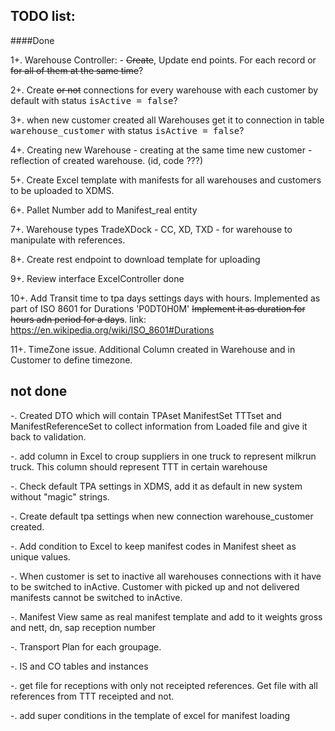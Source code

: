  TODO list:
- 

####Done
 
1+. Warehouse Controller:  - ~~Create~~, Update end points. 
  For each record or ~~for all of them at the same time~~?

2+. Create ~~or not~~ connections for every warehouse with each 
customer by default with status <tt>isActive = false</tt>?     

3+. when new customer created all Warehouses get it to connection in 
table <tt>warehouse_customer</tt> with status <tt>isActive = false</tt>?

4+. Creating new Warehouse - creating at the same 
time new customer - reflection of created warehouse. (id, code ???)

5+. Create Excel template with manifests for all
 warehouses and customers to be uploaded to XDMS.

6+. Pallet Number add 
to Manifest_real entity

7+. Warehouse types TradeXDock - CC, XD, 
TXD - for warehouse to manipulate with references.

8+. Create rest endpoint 
to download template for uploading

9+. Review interface ExcelController<T>
done

10+. Add Transit time to tpa days settings days with hours. Implemented as part of ISO 8601 for Durations 'P0DT0H0M' 
 ~~Implement it as duration for hours adn period for a days~~. 
 link: https://en.wikipedia.org/wiki/ISO_8601#Durations

11+. TimeZone issue. Additional Column created in Warehouse and in Customer to define timezone. 


not done
-

-. Created DTO which will contain TPAset ManifestSet TTTset and ManifestReferenceSet to collect information from Loaded 
file and give it back to validation.

-. add column in Excel to croup suppliers in one truck to represent milkrun truck. 
This column should represent TTT in certain warehouse

-. Check default TPA settings in XDMS, add it as default in new system without "magic" strings. 

-. Create default tpa settings when new connection warehouse_customer created.
    
-. Add condition to Excel to keep manifest codes in Manifest sheet as unique values.

-. When customer is set to inactive all warehouses connections with it have to be switched to inActive.
    Customer with picked up and not delivered manifests cannot be switched to inActive. 

-. Manifest View same as real manifest template and add to it weights gross and nett, dn, sap reception number

-. Transport Plan for each groupage.   

-. IS and CO tables and instances

-. get file for receptions with only not receipted references. Get file with all references from TTT receipted and not.

-. add super conditions in the template of excel for manifest loading


